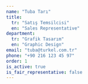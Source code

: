 ```yaml
---
name: "Tuba Tarı"
title:
  tr: "Satış Temsilcisi"
  en: "Sales Representative"
department:
  tr: "Grafik Tasarım"
  en: "Graphic Design"
email: "tuba@turkel.com.tr"
phone: "+90 216 123 45 97"
order: 1
is_active: true
is_fair_representative: false
---
```

